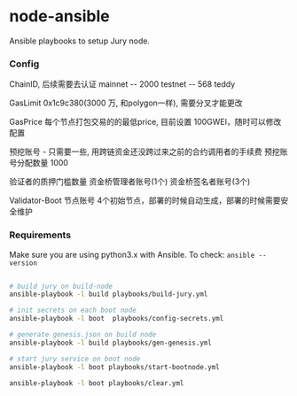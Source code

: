 # node-ansible
Ansible playbooks to setup Jury node.

### Config
ChainID, 后续需要去认证
mainnet -- 2000 
testnet -- 568 teddy

GasLimit 
0x1c9c380(3000 万, 和polygon一样), 需要分叉才能更改

GasPrice
每个节点打包交易的的最低price, 目前设置 100GWEI，随时可以修改配置

预挖账号 - 只需要一些, 用跨链资金还没跨过来之前的合约调用者的手续费
预挖账号分配数量 1000

验证者的质押门槛数量
资金桥管理者账号(1个)
资金桥签名者账号(3个)

Validator-Boot 节点账号 
4个初始节点，部署的时候自动生成，部署的时候需要安全维护


### Requirements

Make sure you are using python3.x with Ansible. To check: `ansible --version` 

```bash

# build jury on build-node
ansible-playbook -l build playbooks/build-jury.yml

# init secrets on each boot node
ansible-playbook -l boot  playbooks/config-secrets.yml

# generate genesis.json on build node
ansible-playbook -l build playbooks/gen-genesis.yml

# start jury service on boot node
ansible-playbook -l boot playbooks/start-bootnode.yml

ansible-playbook -l boot playbooks/clear.yml

```
